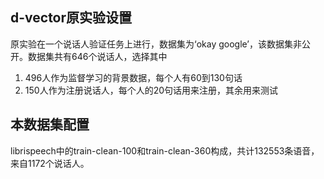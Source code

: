 ## d-vector原实验设置
原实验在一个说话人验证任务上进行，数据集为‘okay google’，该数据集非公开。数据集共有646个说话人，选择其中
1. 496人作为监督学习的背景数据，每个人有60到130句话
2. 150人作为注册说话人，每个人的20句话用来注册，其余用来测试

## 本数据集配置
librispeech中的train-clean-100和train-clean-360构成，共计132553条语音，来自1172个说话人。

